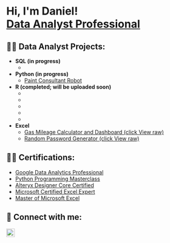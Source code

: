 <h1>Hi, I'm Daniel! <br/><a href="https://github.com/dyim11/Porfolio"> <a href="https://www.linkedin.com/in/yimdaniel/">Data Analyst Professional</a>

<h2>👨‍💻 Data Analyst Projects:</h2>

- <b>SQL (in progress)</b>
  - [](https://github.com/dyim11/)
- <b>Python (in progress)</b>
  - [Paint Consultant Robot](https://github.com/dyim11/)
- <b>R (completed; will be uploaded soon)</b>
   - [](https://github.com/dyim11/)
   - [](https://github.com/dyim11/)
   - [](https://github.com/dyim11/)
   - [](https://github.com/dyim11/)
   - [](https://github.com/dyim11/)
- <b>Excel</b>
  - [Gas Mileage Calculator and Dashboard (click View raw)](https://github.com/dyim11/dyim11/blob/main/Gas%20Mileage.xlsx)
  - [Random Password Generator (click View raw)](https://github.com/dyim11/dyim11/blob/main/Gas%20Mileage.xlsx)

<h2>👨‍💻 Certifications:</h2>

-  [Google Data Analytics Professional](https://www.coursera.org/account/accomplishments/specialization/certificate/G2PDUC5SDVSQ)
-  [Python Programming Masterclass](https://udemy-certificate.s3.amazonaws.com/pdf/UC-59d47324-ded8-4ab0-b55e-924b341ada50.pdf)
-  [Alteryx Designer Core Certified](https://community.alteryx.com/t5/user/viewprofilepage/user-id/426306)
-  [Microsoft Certified Excel Expert](https://www.credly.com/badges/9f4a20fa-f702-4bc9-829f-4a10ff415731/linked_in)
-  [Master of Microsoft Excel](https://www.linkedin.com/learning/certificates/a3339dfdfc72f32e115924a7144e13d36cfd467fd5750e7118b77a1c2d756544?trk=backfilled_certificate)


<h2> 🤳 Connect with me:</h2>

[<img align="left" alt="JoshMadakor | LinkedIn" width="22px" src="https://cdn.jsdelivr.net/npm/simple-icons@v3/icons/linkedin.svg" />][linkedin]


[linkedin]: https://linkedin.com/in/yimdaniel/

<!--
**joshmadakor1/joshmadakor1** is a ✨ _special_ ✨ repository because its `README.md` (this file) appears on your GitHub profile.

Here are some ideas to get you started:

- 🔭 I’m currently working on ...
- 🌱 I’m currently learning ...
- 👯 I’m looking to collaborate on ...
- 🤔 I’m looking for help with ...
- 💬 Ask me about ...
- 📫 How to reach me: ...
- 😄 Pronouns: ...
- ⚡ Fun fact: ...
-->
